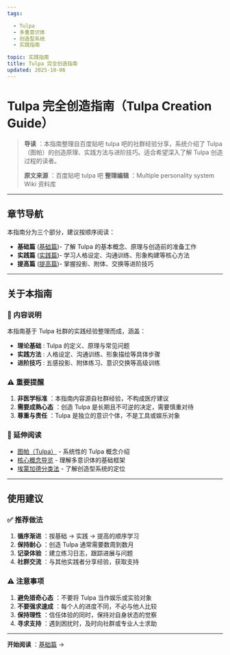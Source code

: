 ```yaml
---
tags:

  - Tulpa
  - 多重意识体
  - 创造型系统
  - 实践指南

topic: 实践指南
title: Tulpa 完全创造指南
updated: 2025-10-06
---
```


# Tulpa 完全创造指南（Tulpa Creation Guide）

> **导读** ：本指南整理自百度贴吧 tulpa 吧的社群经验分享，系统介绍了 Tulpa（图帕）的创造原理、实践方法与进阶技巧。适合希望深入了解 Tulpa 创造过程的读者。
>
> **原文来源** ：百度贴吧 tulpa 吧
> **整理编辑** ：Multiple personality system Wiki 资料库

---

## 章节导航

本指南分为三个部分，建议按顺序阅读：

- **基础篇** ([基础篇](Tulpa-Guide-1.md))- 了解 Tulpa 的基本概念、原理与创造前的准备工作
- **实践篇** ([实践篇](Tulpa-Guide-2.md))- 学习人格设定、沟通训练、形象构建等核心方法
- **提高篇** ([提高篇](Tulpa-Guide-3.md))- 掌握投影、附体、交换等进阶技巧

---

## 关于本指南

### 📖 内容说明

本指南基于 Tulpa 社群的实践经验整理而成，涵盖：

- **理论基础** : Tulpa 的定义、原理与常见问题
- **实践方法** : 人格设定、沟通训练、形象描绘等具体步骤
- **进阶技巧** : 五感投影、附体练习、意识交换等高级训练

### ⚠️ 重要提醒

1. **非医学标准** ：本指南内容源自社群经验，不构成医疗建议
2. **需要成熟心态** ：创造 Tulpa 是长期且不可逆的决定，需要慎重对待
3. **尊重与责任** ：Tulpa 是独立的意识个体，不是工具或娱乐对象

### 🔗 延伸阅读

- [图帕（Tulpa）](Tulpa.md) - 系统性的 Tulpa 概念介绍
- [核心概念导览](Core-Concepts-Guide.md) - 理解多意识体的基础框架
- [埃蒙加德分类法](Emmengard-Classification.md) - 了解创造型系统的定位

---

## 使用建议

### ✅ 推荐做法

1. **循序渐进** ：按基础 → 实践 → 提高的顺序学习
2. **保持耐心** ：创造 Tulpa 通常需要数周到数月
3. **记录体验** ：建立练习日志，跟踪进展与问题
4. **社群交流** ：与其他实践者分享经验，获取支持

### ⚠️ 注意事项

1. **避免猎奇心态** ：不要将 Tulpa 当作娱乐或实验对象
2. **不要强求速成** ：每个人的进度不同，不必与他人比较
3. **保持理性** ：信任体验的同时，保持对自身状态的觉察
4. **寻求支持** ：遇到困扰时，及时向社群或专业人士求助

---

**开始阅读** ：[基础篇](Tulpa-Guide-1.md) →
